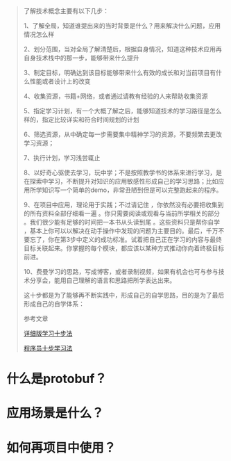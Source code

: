 > 了解技术概念主要有以下几步：
> 
> 1、了解全局，知道谁提出来的当时背景是什么？用来解决什么问题，应用情况怎么样
> 
> 2、划分范围，当对全局了解清楚后，根据自身情况，知道这种技术应用再自身技术栈中的那一步，能够带来什么提升
>
> 3、制定目标，明确达到该目标能够带来什么有效的成长和对当前项目有什么性能或者设计上的改变
> 
> 4、收集资源，书籍+网络，或者通过请教有经验的人来帮助收集资源
> 
> 5、指定学习计划，有一个大概了解之后，能够知道技术的学习路径是怎么样的，指定比较详实和符合时间规划的计划
> 
> 6、筛选资源，从中确定每一步需要集中精神学习的资源，不要频繁去更改学习资源；
> 
> 7、执行计划，学习浅尝辄止
> 
> 8、以好奇心驱使去学习，玩中学；不是按照教学书的体系来进行学习，是在探索中学习，不断提升对知识的应用敏感性形成自己的学习思路；比如应用所学知识写一个简单的demo，非常丑陋到但是可以完整跑起来的程序。
> 
> 9、在项目中应用，理论用于实践；不过请记住 ，你依然没有必要把收集到的所有资料全部仔细看一遍 。你只需要阅读或观看与当前所学相关的部分 。我们很少能有足够的时间把一本书从头读到尾 。这些资料只是帮你自学 ，基本上你可以以解决在动手操作中发现的问题为主要目的。最后，千万不要忘了，你在第3步中定义的成功标准。试着把自己正在学习的内容与最终目标关联起来。你掌握的每个模块，都应该以某种方式推动你向着终极目标前进。
> 
> 10、费曼学习的思路，写成博客，或者录制视频，如果有机会也可与参与技术分享会，能用自己理解的语言和思路把所学表达出来。
> 
> 这十步都是为了能够再不断实践中，形成自己的自学思路，目的是为了最后形成自己的自学体系：
> 
> 参考文章
> 
> [详细版学习十步法](https://blog.csdn.net/zwqjoy/article/details/123017171)
>
> [程序员十步学习法](https://juejin.cn/post/6844903704294850567)
# 什么是protobuf？

# 应用场景是什么？

# 如何再项目中使用？